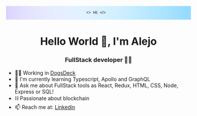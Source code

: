 

  <img src='Header.png'/>


<h1 align="center">Hello World 👋, I'm Alejo</h1>
<h3 align="center">FullStack developer 👨‍💻</h3>

- 👨‍💻 Working in <a href='https://github.com/alejorrojas/DogsDeck'>DogsDeck</a>
- 🌱 I'm currently learning Typescript, Apollo and GraphQL
- 💬 Ask me about FullStack tools as React, Redux, HTML, CSS, Node, Express or SQL!
- ⛓ Passionate about blockchain
- 📫 Reach me at: <a href="https://www.linkedin.com/in/alejorrojas/" >Linkedin</a>




